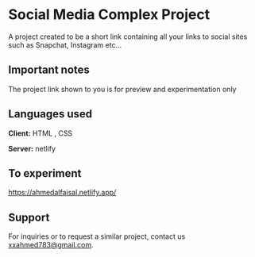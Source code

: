 
# Social Media Complex Project

A project created to be a short link containing all your links to social sites such as
Snapchat, Instagram etc...


## Important notes

The project link shown to you is for preview and experimentation only


## Languages ​​used

**Client:** HTML , CSS 

**Server:** netlify


## To experiment

https://ahmedalfaisal.netlify.app/


## Support

For inquiries or to request a similar project, contact us
xxahmed783@gmail.com.

